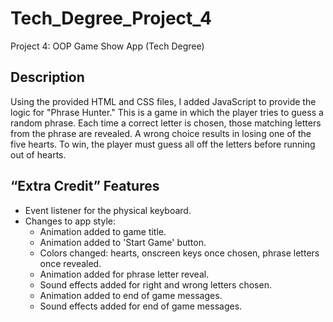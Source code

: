 # Tech_Degree_Project_4

Project 4: OOP Game Show App (Tech Degree)

## Description

Using the provided HTML and CSS files, I added JavaScript to provide the logic for "Phrase Hunter." This is a game in which the player tries to guess a random phrase. Each time a correct letter is chosen, those matching letters from the phrase are revealed. A wrong choice results in losing one of the five hearts. To win, the player must guess all off the letters before running out of hearts.

## “Extra Credit” Features

- Event listener for the physical keyboard.
- Changes to app style:
  - Animation added to game title.
  - Animation added to 'Start Game' button.
  - Colors changed: hearts, onscreen keys once chosen, phrase letters once revealed.
  - Animation added for phrase letter reveal.
  - Sound effects added for right and wrong letters chosen.
  - Animation added to end of game messages.
  - Sound effects added for end of game messages.
